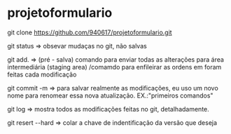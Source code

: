 # projetoformulario

git clone https://github.com/940617/projetoformulario.git

git status => obsevar mudaças no git, não salvas

git add. => (pré - salva) comando para enviar todas as alterações para área intermediária (staging area)  /comamdo para enfileirar as ordens em foram feitas cada modificação

git commit -m => para salvar realmente as modificações, eu uso um novo nome para renomear essa nova atualização. EX.:"primeiros comandos"

git log => mostra todos as modificações feitas no git, detalhadamente.

git resert --hard => colar a chave de indentificação da versão que deseja




